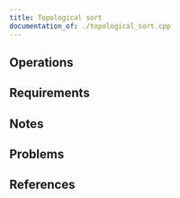 ```yaml
---
title: Topological sort
documentation_of: ./topological_sort.cpp
---
```


## Operations

## Requirements

## Notes

## Problems

## References
